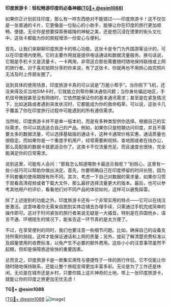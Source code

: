 **印度旅游卡：轻松畅游印度的必备神器[[TG💪+ @esim1088](https://t.me/s/esim1088)]**

如果你正计划前往印度，那么有一样东西绝对不能错过——印度旅游卡！这不仅仅是一张普通的卡片，它更像是一位贴心的小助手，能够让你在印度的旅行更加顺畅、便捷。无论你是想要探索泰姬陵的神秘之美，还是想沉浸在德里的街头文化中，这张卡都能为你的旅程增添一份安心与便利。

首先，让我们来聊聊印度旅游卡的核心功能。这张卡是专门为外国游客设计的，可以在印度境内使用。它的主要作用就是提供电话通话和数据流量服务。换句话说，它既是手机卡又是流量卡，一卡两用，非常适合那些需要随时随地保持联络或上网的旅行者。对于喜欢拍照分享的你来说，有了这张卡，你就再也不用担心拍完照片无法及时上传朋友圈了。

说到具体的使用场景，印度旅游卡真的可以说是“万能小帮手”。当你刚下飞机，还没来得及买当地SIM卡时，它就能立刻帮你解决通信问题；当你身处偏远地区，手机信号微弱甚至没有网络时，它依然能保证你的基本通讯需求；甚至是在紧急情况下，比如迷路或者遇到突发状况时，它都能成为你的救命稻草。可以说，这张卡几乎覆盖了你在印度旅行过程中可能遇到的所有通信需求。

当然啦，印度旅游卡并不是单一版本的，而是有多种类型供你选择。根据自己的实际需求，你可以挑选适合自己的产品。例如，如果你只是短期访问印度，并且不需要太多的数据流量，可以选择基础版的通话卡，这种卡通常价格实惠，通话质量也很稳定。而如果你是一个重度手机用户，经常需要刷视频、查地图或者在线办公，那么高配版的数据卡就更适合你了。这类卡不仅流量充足，而且速度也很快，完全能满足你的日常需求。

说到这里，可能有人会问：“那我怎么知道哪款卡最适合我呢？”别担心，这里有一些小技巧可以帮助你做出决定。首先，你要明确自己在印度停留的时间长短，因为不同套餐的使用期限有所不同。其次，考虑一下自己对数据的需求量，如果你习惯于观看高清视频或者下载大文件，那么最好选择流量更大的版本。最后，也可以参考其他用户的评价，看看他们对不同产品的体验如何，这样可以避免踩雷。

除了上述提到的功能之外，印度旅游卡还有一个非常实用的特点——它可以在线注册激活。这意味着你无需亲自跑到实体店铺去办理手续，只需通过手机完成简单的操作即可。这对于时间紧张的旅行者来说无疑是一大福音。特别是在异国他乡，语言不通、环境陌生的情况下，能省去这一环节真的是太方便了。

不过，在享受便利的同时，我们也要注意一些细节问题。比如，确保自己的设备支持所需的频段，这样才能保证通话和上网的质量；另外，提前了解清楚资费标准以及超量使用的收费标准，以免产生不必要的额外费用。这些小小的注意事项虽然不起眼，但却是保障旅途愉快的重要因素。

总而言之，印度旅游卡是一款集实用性与便捷性于一体的旅行伴侣。它不仅能让你随时随地保持联系，还能让整个旅程变得更加丰富多彩。无论是为了工作还是休闲，无论是在城市还是乡村，只要你踏上这片神奇的土地，带上一张印度旅游卡，就能让你的印度之旅更加无忧无虑！

**TG💪+ @esim1088**

[[TG💪+ @esim1088](https://t.me/s/esim1088) ![Image](https://i.postimg.cc/4NQfJmqS/Snipaste-2025-05-13-00-14-12.png)]
